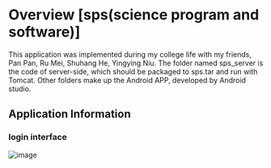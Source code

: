 # Overview  [sps(science program and software)]
  This application was implemented during my college life with my friends, Pan Pan, Ru Mei, Shuhang He, Yingying Niu.
  The folder named sps_server is the code of server-side, which should be packaged to sps.tar and run with Tomcat. Other folders make up the Android APP, developed by Android studio.
  
## Application Information
### login interface
   ![image](https://github.com/MaiEmily/map/blob/master/public/image/20190528145810708.png)
